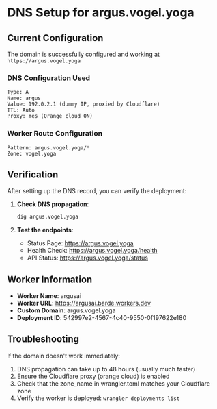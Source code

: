 # DNS Setup for argus.vogel.yoga

## Current Configuration

The domain is successfully configured and working at `https://argus.vogel.yoga`

### DNS Configuration Used
```
Type: A
Name: argus
Value: 192.0.2.1 (dummy IP, proxied by Cloudflare)
TTL: Auto
Proxy: Yes (Orange cloud ON)
```

### Worker Route Configuration
```
Pattern: argus.vogel.yoga/*
Zone: vogel.yoga
```

## Verification

After setting up the DNS record, you can verify the deployment:

1. **Check DNS propagation**: 
   ```bash
   dig argus.vogel.yoga
   ```

2. **Test the endpoints**:
   - Status Page: https://argus.vogel.yoga
   - Health Check: https://argus.vogel.yoga/health
   - API Status: https://argus.vogel.yoga/status

## Worker Information

- **Worker Name**: argusai
- **Worker URL**: https://argusai.barde.workers.dev
- **Custom Domain**: argus.vogel.yoga
- **Deployment ID**: 542997e2-4567-4c40-9550-0f197622e180

## Troubleshooting

If the domain doesn't work immediately:
1. DNS propagation can take up to 48 hours (usually much faster)
2. Ensure the Cloudflare proxy (orange cloud) is enabled
3. Check that the zone_name in wrangler.toml matches your Cloudflare zone
4. Verify the worker is deployed: `wrangler deployments list`